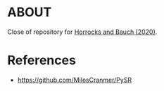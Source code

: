 ABOUT
=====

Close of repository for [Horrocks and Bauch (2020)](https://www.nature.com/articles/s41598-020-63877-w#data-availability).

# References
- https://github.com/MilesCranmer/PySR
